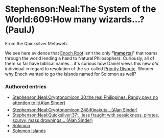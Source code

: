 
# Stephenson:Neal:The System of the World:609:How many wizards...? (PaulJ)

From the Quicksilver Metaweb.

We see here evidence that [Enoch Root](/enoch-root) isn't the only **"[immortal](/stephenson-neal-quicksilver-20-ask-your-father-alan-sinder)**" that roams through the world lending a hand to Natural Philosophers. Curiously, all of them so far have biblical names... it's curious how Daniel views this new *old* individual in regard to resolution of the so-called [Priority Dispute](/stephenson-neal-quicksilver-40-the-priority-dispute-has-turned-vicious-alan-sinder). Wonder why Enoch wanted to go the islands named for Solomon as well?

### Authored entries


* [Stephenson:Neal:Cryptonomicon:30:the real Philippines. Randy pays no attention to it(Alan Sinder)](/stephenson-neal-cryptonomicon-30-the-real-philippines-randy-pays-no-attention-to-it-alan-sinder)
* [Stephenson:Neal:Cryptonomicon:248:Kinakuta...(Alan Sinder)](/stephenson-neal-cryptonomicon-248-kinakuta-alan-sinder)
* [Stephenson:Neal:Quicksilver:37:...less fraught with seasickness, pirates, scurvy, mass drownings... (Alan Sinder)](/stephenson-neal-quicksilver-37-less-fraught-with-seasickness-pirates-scurvy-mass-drownings-alan-sinder)
* [Solomon](/solomon)
* [Solomon Islands](/solomon-islands)
